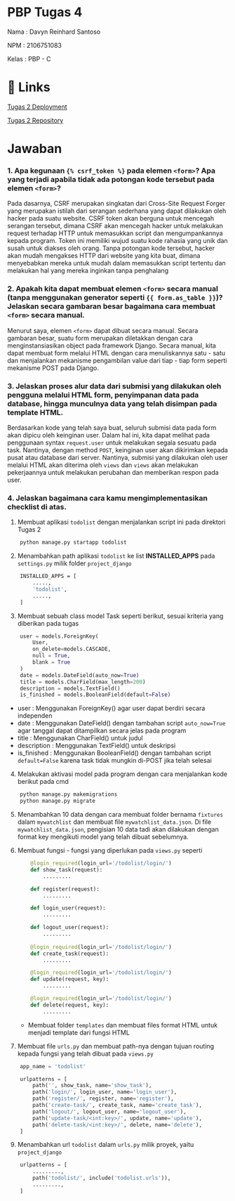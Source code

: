 # PBP Tugas 4

Nama : Davyn Reinhard Santoso

NPM : 2106751083

Kelas : PBP - C

# 🔗 Links
[Tugas 2 Deployment](https://pbptugasdua.herokuapp.com/todolist/)

[Tugas 2 Repository](https://github.com/dreins/PBPTugas2.git)


# Jawaban

### 1. Apa kegunaan `{% csrf_token %}` pada elemen `<form>`? Apa yang terjadi apabila tidak ada potongan kode tersebut pada elemen `<form>`?
Pada dasarnya, CSRF merupakan singkatan dari Cross-Site Request Forger yang merupakan istilah dari serangan sederhana yang dapat dilakukan oleh hacker pada suatu website. CSRF token akan berguna untuk mencegah serangan tersebut, dimana CSRF akan mencegah hacker untuk melakukan request terhadap HTTP untuk memasukkan script dan mengumpankannya kepada program. Token ini memiliki wujud suatu kode rahasia yang unik dan susah untuk diakses oleh orang. Tanpa potongan kode tersebut, hacker akan mudah mengakses HTTP dari website yang kita buat, dimana menyebabkan mereka untuk mudah dalam memasukkan script tertentu dan melakukan hal yang mereka inginkan tanpa penghalang

### 2. Apakah kita dapat membuat elemen `<form>` secara manual (tanpa menggunakan generator seperti `{{ form.as_table }}`)? Jelaskan secara gambaran besar bagaimana cara membuat `<form>` secara manual.
Menurut saya, elemen `<form>` dapat dibuat secara manual. Secara gambaran besar, suatu form merupakan diletakkan dengan cara menginstansiasikan object pada framework Django. Secara manual, kita dapat membuat form melalui HTML dengan cara menuliskannya satu - satu dan menjalankan mekanisme pengambilan value dari tiap - tiap form seperti mekanisme POST pada Django.

### 3. Jelaskan proses alur data dari submisi yang dilakukan oleh pengguna melalui HTML form, penyimpanan data pada database, hingga munculnya data yang telah disimpan pada template HTML.
Berdasarkan kode yang telah saya buat, seluruh submisi data pada form akan dipicu oleh keinginan user. Dalam hal ini, kita dapat melihat pada penggunaan syntax `request.user` untuk melakukan segala sesuatu pada task. Nantinya, dengan method `POST`, keinginan user akan dikirimkan kepada pusat atau database dari server. Nantinya, submisi yang dilakukan oleh user melalui HTML akan diterima oleh `views` dan `views` akan melakukan pekerjaannya untuk melakukan perubahan dan memberikan respon pada user. 

### 4. Jelaskan bagaimana cara kamu mengimplementasikan checklist di atas.
1. Membuat aplikasi `todolist` dengan menjalankan script ini pada direktori Tugas 2 
```bash
    python manage.py startapp todolist
```

2. Menambahkan path aplikasi `todolist` ke list **INSTALLED_APPS** pada `settings.py` milik folder `project_django`
```bash
    INSTALLED_APPS = [
        .....,
        'todolist',
        .....,
    ]
```

3. Membuat sebuah class model Task seperti berikut, sesuai kriteria yang diberikan pada tugas

```python
    user = models.ForeignKey(
        User,
        on_delete=models.CASCADE,
        null = True,
        blank = True
    )
    date = models.DateField(auto_now=True)
    title = models.CharField(max_length=200)
    description = models.TextField()
    is_finished = models.BooleanField(default=False)
```

- user : Menggunakan ForeignKey() agar user dapat berdiri secara independen
- date : Menggunakan DateField() dengan tambahan script `auto_now=True` agar tanggal dapat ditampilkan secara jelas pada program
- title : Menggunakan CharField() untuk judul
- description : Menggunakan TextField() untuk deskripsi
- is_finished : Menggunakan BooleanField() dengan tambahan script `default=False` karena task tidak mungkin di-POST jika telah selesai

4. Melakukan aktivasi model pada program dengan cara menjalankan kode berikut pada cmd 
```bash
    python manage.py makemigrations
    python manage.py migrate
```

5. Menambahkan 10 data dengan cara membuat folder bernama `fixtures` dalam `mywatchlist` dan membuat file `mywatchlist_data.json`. Di file `mywatchlist_data.json`, pengisian 10 data tadi akan dilakukan dengan format key mengikuti model yang telah dibuat sebelumnya.

6. Membuat fungsi - fungsi yang diperlukan pada `views.py` seperti
    ```python
        @login_required(login_url='/todolist/login/')
        def show_task(request):
            .........

        def register(request):
            .........

        def login_user(request):
            .........

        def logout_user(request):
            .........
        
        @login_required(login_url='/todolist/login/')
        def create_task(request):
            .........

        @login_required(login_url='/todolist/login/')
        def update(request, key):
            .........

        @login_required(login_url='/todolist/login/')
        def delete(request, key):
            .........
    ```

    

    - Membuat folder `templates` dan membuat files format HTML untuk menjadi template dari fungsi HTML

8. Membuat file `urls.py` dan membuat path-nya dengan tujuan routing kepada fungsi yang telah dibuat pada `views.py`
```python
    app_name = 'todolist'

    urlpatterns = [
        path('', show_task, name='show_task'),
        path('login/', login_user, name='login_user'),
        path('register/', register, name='register'),
        path('create-task/', create_task, name='create_task'),
        path('logout/', logout_user, name='logout_user'),
        path('update-task/<int:key>/', update, name='update'),
        path('delete-task/<int:key>/', delete, name='delete'),
    ]
```

9. Menambahkan url `todolist` dalam `urls.py` milik proyek, yaitu `project_django`

```python
    urlpatterns = [
        .........,
        path('todolist/', include('todolist.urls')),
        .........,
    ]
```



